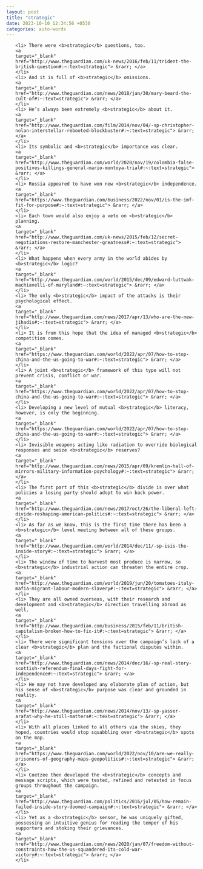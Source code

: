 ```yaml
---
layout: post
title: "strategic"
date: 2023-10-10 12:34:56 +0530
categories: auto-words
---
```

<ol>

    <li> There were <b>strategic</b> questions, too.
    <a 
    target="_blank" 
    href="http://www.theguardian.com/uk-news/2016/feb/11/trident-the-british-question#:~:text=strategic"> &rarr; </a>
    </li>
    <li> And it is full of <b>strategic</b> omissions.
    <a 
    target="_blank" 
    href="http://www.theguardian.com/news/2018/jan/30/mary-beard-the-cult-of#:~:text=strategic"> &rarr; </a>
    </li>
    <li> He’s always been extremely <b>strategic</b> about it.
    <a 
    target="_blank" 
    href="http://www.theguardian.com/film/2014/nov/04/-sp-christopher-nolan-interstellar-rebooted-blockbuster#:~:text=strategic"> &rarr; </a>
    </li>
    <li> Its symbolic and <b>strategic</b> importance was clear.
    <a 
    target="_blank" 
    href="http://www.theguardian.com/world/2020/nov/19/colombia-false-positives-killings-general-mario-montoya-trial#:~:text=strategic"> &rarr; </a>
    </li>
    <li> Russia appeared to have won new <b>strategic</b> independence.
    <a 
    target="_blank" 
    href="https://www.theguardian.com/business/2022/nov/01/is-the-imf-fit-for-purpose#:~:text=strategic"> &rarr; </a>
    </li>
    <li> Each town would also enjoy a veto on <b>strategic</b> planning.
    <a 
    target="_blank" 
    href="http://www.theguardian.com/uk-news/2015/feb/12/secret-negotiations-restore-manchester-greatness#:~:text=strategic"> &rarr; </a>
    </li>
    <li> What happens when every army in the world abides by <b>strategic</b> logic?
    <a 
    target="_blank" 
    href="http://www.theguardian.com/world/2015/dec/09/edward-luttwak-machiavelli-of-maryland#:~:text=strategic"> &rarr; </a>
    </li>
    <li> The only <b>strategic</b> impact of the attacks is their psychological effect.
    <a 
    target="_blank" 
    href="http://www.theguardian.com/news/2017/apr/13/who-are-the-new-jihadis#:~:text=strategic"> &rarr; </a>
    </li>
    <li> It is from this hope that the idea of managed <b>strategic</b> competition comes.
    <a 
    target="_blank" 
    href="https://www.theguardian.com/world/2022/apr/07/how-to-stop-china-and-the-us-going-to-war#:~:text=strategic"> &rarr; </a>
    </li>
    <li> A joint <b>strategic</b> framework of this type will not prevent crisis, conflict or war.
    <a 
    target="_blank" 
    href="https://www.theguardian.com/world/2022/apr/07/how-to-stop-china-and-the-us-going-to-war#:~:text=strategic"> &rarr; </a>
    </li>
    <li> Developing a new level of mutual <b>strategic</b> literacy, however, is only the beginning.
    <a 
    target="_blank" 
    href="https://www.theguardian.com/world/2022/apr/07/how-to-stop-china-and-the-us-going-to-war#:~:text=strategic"> &rarr; </a>
    </li>
    <li> Invisible weapons acting like radiation to override biological responses and seize <b>strategic</b> reserves?
    <a 
    target="_blank" 
    href="http://www.theguardian.com/news/2015/apr/09/kremlin-hall-of-mirrors-military-information-psychology#:~:text=strategic"> &rarr; </a>
    </li>
    <li> The first part of this <b>strategic</b> divide is over what policies a losing party should adopt to win back power.
    <a 
    target="_blank" 
    href="http://www.theguardian.com/news/2017/oct/26/the-liberal-left-divide-reshaping-american-politics#:~:text=strategic"> &rarr; </a>
    </li>
    <li> As far as we know, this is the first time there has been a <b>strategic</b> level meeting between all of these groups.
    <a 
    target="_blank" 
    href="http://www.theguardian.com/world/2014/dec/11/-sp-isis-the-inside-story#:~:text=strategic"> &rarr; </a>
    </li>
    <li> The window of time to harvest most produce is narrow, so <b>strategic</b> industrial action can threaten the entire crop.
    <a 
    target="_blank" 
    href="http://www.theguardian.com/world/2019/jun/20/tomatoes-italy-mafia-migrant-labour-modern-slavery#:~:text=strategic"> &rarr; </a>
    </li>
    <li> They are all owned overseas, with their research and development and <b>strategic</b> direction travelling abroad as well.
    <a 
    target="_blank" 
    href="http://www.theguardian.com/business/2015/feb/11/british-capitalism-broken-how-to-fix-it#:~:text=strategic"> &rarr; </a>
    </li>
    <li> There were significant tensions over the campaign’s lack of a clear <b>strategic</b> plan and the factional disputes within.
    <a 
    target="_blank" 
    href="http://www.theguardian.com/news/2014/dec/16/-sp-real-story-scottish-referendum-final-days-fight-for-independence#:~:text=strategic"> &rarr; </a>
    </li>
    <li> He may not have developed any elaborate plan of action, but his sense of <b>strategic</b> purpose was clear and grounded in reality.
    <a 
    target="_blank" 
    href="http://www.theguardian.com/news/2014/nov/13/-sp-yasser-arafat-why-he-still-matters#:~:text=strategic"> &rarr; </a>
    </li>
    <li> With all places linked to all others via the skies, they hoped, countries would stop squabbling over <b>strategic</b> spots on the map.
    <a 
    target="_blank" 
    href="https://www.theguardian.com/world/2022/nov/10/are-we-really-prisoners-of-geography-maps-geopolitics#:~:text=strategic"> &rarr; </a>
    </li>
    <li> Coetzee then developed the <b>strategic</b> concepts and message scripts, which were tested, refined and retested in focus groups throughout the campaign.
    <a 
    target="_blank" 
    href="http://www.theguardian.com/politics/2016/jul/05/how-remain-failed-inside-story-doomed-campaign#:~:text=strategic"> &rarr; </a>
    </li>
    <li> Yet as a <b>strategic</b> sensor, he was uniquely gifted, possessing an intuitive genius for reading the temper of his supporters and stoking their grievances.
    <a 
    target="_blank" 
    href="http://www.theguardian.com/news/2020/jan/07/freedom-without-constraints-how-the-us-squandered-its-cold-war-victory#:~:text=strategic"> &rarr; </a>
    </li>